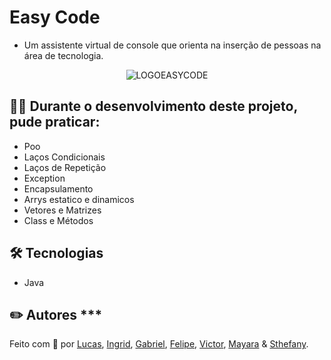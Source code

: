 # Easy Code
- Um assistente virtual de console que orienta na inserção de pessoas na área de tecnologia.

<div align="center">

![LOGOEASYCODE](https://user-images.githubusercontent.com/62892046/179288005-e2046ffb-f74b-430d-bf3a-d554dfc60f7f.png)

</div>

## 👩‍💻 Durante o desenvolvimento deste projeto, pude praticar:

- Poo
- Laços Condicionais
- Laços de Repetição
- Exception
- Encapsulamento 
- Arrys estatico e dinamicos 
- Vetores e Matrizes 
- Class e Métodos

## 🛠 Tecnologias

- Java

## ✏️ Autores ***

Feito com 💚 por [Lucas](https://www.linkedin.com/in/lucas-de-souza-benedito-343b85b6), [Ingrid](https://www.linkedin.com/in/ingrid-aquino-88a8b9147/), [Gabriel](https://www.linkedin.com/in/gabriel-gomes-641950163/), [Felipe](https://www.linkedin.com/in/paulo-felipe-fagundes-barbosa-26b11b243/), [Victor](https://www.linkedin.com/in/victor-hugo-pires-takahashi/),  [Mayara](https://www.linkedin.com/in/victor-hugo-pires-takahashi/) & [Sthefany]().

